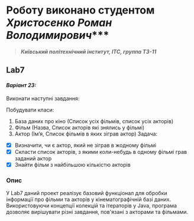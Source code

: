 # Роботу виконано студентом ***Христосенко Роман Володимирович******
> ***Київський політехнічний інститут, ІТС, группа ТЗ-11***

## Lab7
#### *Варіант 23:*
Виконати наступні завдання:

Побудувати класи:
1) База даних про кіно (Список усіх фільмів, список усіх акторів)
2) Фільм (Назва, Список акторів які знялись у фільмі)
3) Актор (Ім’я, Список фільмів в яких зіграв актор)
Задача:
- [x] Визначити, чи є актор, який не зіграв в жодному фільмі
- [x] Скласти список акторів, з якими коли-небудь в одному фільмі грав заданий
актор
- [x] Знайти фільм з найбільшою кількістю акторів

### Опис
У Lab7 даний проект реалізує базовий функціонал для обробки інформації про фільми та акторів у кінематографічній базі даних. Використовуючи концепції колекцій та ітераторів у Java, програма дозволяє вирішувати різні завдання, пов'язані з акторами та фільмами.